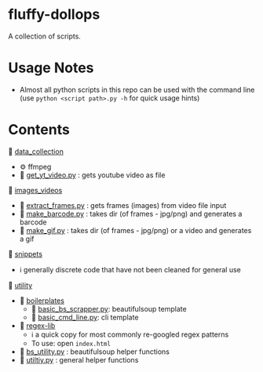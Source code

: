 # fluffy-dollops
A collection of scripts.

# Usage Notes
* Almost all python scripts in this repo can be used with the command line (use `python <script path>.py -h` for quick usage hints)

# Contents
:file_folder: [data_collection](data_collection/)
* :gear: ffmpeg
* :page_facing_up: [get_yt_video.py](data_collection/get_yt_video.py) : gets youtube video as file

:file_folder: [images_videos](images_videos/)
* :page_facing_up: [extract_frames.py](images_videos/extract_frames.py) : gets frames (images) from video file input
* :page_facing_up: [make_barcode.py](images_videos/make_barcode.py) : takes dir (of frames - jpg/png) and generates a barcode
* :page_facing_up: [make_gif.py](images_videos/make_gif.py) : takes dir (of frames - jpg/png) or a video and generates a gif

:file_folder: [snippets](snippets/)
* :information_source: generally discrete code that have not been cleaned for general use

:file_folder: [utility](utility/)
* :file_folder: [boilerplates](utility/boilerplates/)
    * :page_facing_up: [basic_bs_scrapper.py](utility/boilerplates/basic_bs_scrapper.py): beautifulsoup template
    * :page_facing_up: [basic_cmd_line.py](utility/boilerplates/basic_cmd_line.py): cli template
* :card_index: [regex-lib](utility/regex-lib)
    * :information_source: a quick copy for most commonly re-googled regex patterns
    * To use: open `index.html`
* :page_facing_up: [bs_utility.py](utility/bs_utility.py) : beautifulsoup helper functions
* :page_facing_up: [utiltiy.py](utility/utiltiy.py) : general helper functions
